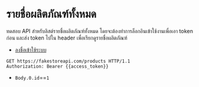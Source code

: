 # รายชื่อผลิตภัณฑ์ทั้งหมด

ทดสอบ API สำหรับลิสต์รายชื่อผลิตภัณฑ์ทั้งหมด โดยจะต้องทำการล็อกอินเข้าใช้งานเพื่อเอา token ก่อน และส่ง token ไปใน header เพื่อเรียกดูรายชื่อผลิตภัณฑ์

* [ลงชื่อเข้าใช้ระบบ](../executables/auth.md)

```http
GET https://fakestoreapi.com/products HTTP/1.1
Authorization: Bearer {{access_token}}
```

* `Body.0.id`==`1`